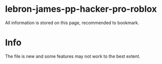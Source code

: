 # lebron-james-pp-hacker-pro-roblox
All information is stored on this page, recommended to bookmark.
# Info
The file is new and some features may not work to the best extent.
